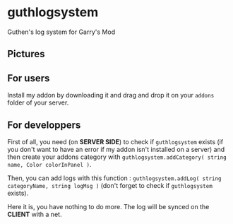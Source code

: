 # guthlogsystem
Guthen's log system for Garry's Mod

## Pictures

## For users

Install my addon by downloading it and drag and drop it on your `addons` folder of your server.

## For developpers

First of all, you need (on **SERVER SIDE**) to check if `guthlogsystem` exists (if you don't want to have an error if my addon isn't installed on a server) and then create your addons category with `guthlogsystem.addCategory( string name, Color colorInPanel )`.

Then, you can add logs with this function : `guthlogsystem.addLog( string categoryName, string logMsg )` (don't forget to check if `guthlogsystem` exists).

Here it is, you have nothing to do more. The log will be synced on the **CLIENT** with a net.

